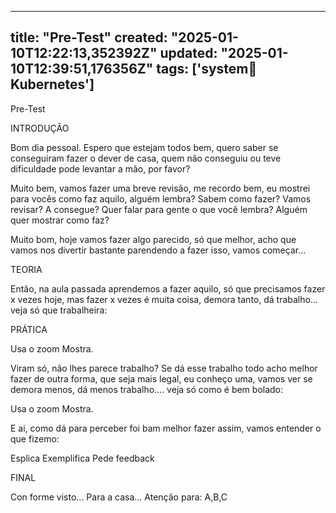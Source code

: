 
--- 
title: "Pre-Test"
created: "2025-01-10T12:22:13,352392Z"
updated: "2025-01-10T12:39:51,176356Z"
tags: ['system:notebook:Kubernetes']
--- 

Pre-Test

INTRODUÇÃO

Bom dia pessoal. Espero que estejam todos bem, quero saber se conseguiram fazer o dever de casa, quem não conseguiu ou teve dificuldade pode levantar a mão, por favor?

Muito bem, vamos fazer uma breve revisão, me recordo bem, eu mostrei para vocês como faz aquilo, alguém lembra? Sabem como fazer? Vamos revisar? A consegue? Quer falar para gente o que você lembra? Alguém quer mostrar como faz?

Muito bom, hoje vamos fazer algo parecido, só que melhor, acho que vamos nos divertir bastante parendendo a fazer isso, vamos começar...

TEORIA

Então, na aula passada aprendemos a fazer aquilo, só que precisamos fazer x vezes hoje, mas fazer x vezes é muita coisa, demora tanto, dá trabalho... veja só que trabalheira:

PRÁTICA

Usa o zoom
Mostra.

Viram só, não lhes parece trabalho? Se dá esse trabalho todo acho melhor fazer de outra forma, que seja mais legal, eu conheço uma, vamos ver se demora menos, dá menos trabalho.... veja só como é bem bolado:

Usa o zoom
Mostra.

E ai, como dá para perceber foi bam melhor fazer assim, vamos entender o que fizemo:

Esplica
Exemplifica
Pede feedback

FINAL

Con forme visto...
Para a casa...
Atenção para:
A,B,C




